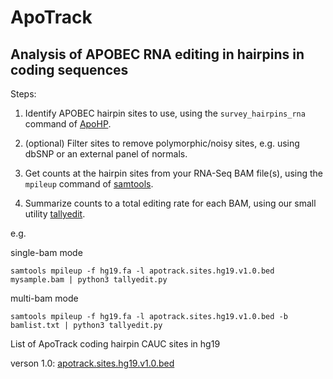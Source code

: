 # ApoTrack
## Analysis of APOBEC RNA editing in hairpins in coding sequences

Steps:

1. Identify APOBEC hairpin sites to use, using the ``survey_hairpins_rna`` command of [ApoHP](https://github.com/alangenb/ApoHP).

2. (optional) Filter sites to remove polymorphic/noisy sites, e.g. using dbSNP or an external panel of normals.

3. Get counts at the hairpin sites from your RNA-Seq BAM file(s), using the ``mpileup`` command of [samtools](http://www.htslib.org/).

4. Summarize counts to a total editing rate for each BAM, using our small utility [tallyedit](tallyedit.py).

e.g.

single-bam mode

```
samtools mpileup -f hg19.fa -l apotrack.sites.hg19.v1.0.bed mysample.bam | python3 tallyedit.py
```


multi-bam mode

```
samtools mpileup -f hg19.fa -l apotrack.sites.hg19.v1.0.bed -b bamlist.txt | python3 tallyedit.py
```



List of ApoTrack coding hairpin CAUC sites in hg19

verson 1.0:    [apotrack.sites.hg19.v1.0.bed](apotrack.sites.hg19.v1.0.bed) 

